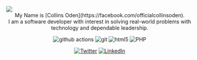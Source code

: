 <img src="https://github.com/collinsoden22/about/blob/main/about.png" />

<div align="center"> My Name is [Collins Oden](https://facebook.com/officialcollinsoden).<br/> I am a software developer with interest in solving real-world problems with technology and dependable leadership. <br/> </div>

<div align="center">
<p>
  <img alt="github actions" src="https://img.shields.io/badge/-Github_Actions-2088FF?style=flat-square&logo=github-actions&logoColor=white" />
  <img alt="git" src="https://img.shields.io/badge/-Git-F05032?style=flat-square&logo=git&logoColor=white" />
  <img alt="html5" src="https://img.shields.io/badge/-HTML5-E34F26?style=flat-square&logo=html5&logoColor=white" />
  <img alt="PHP" src="https://img.shields.io/badge/-PHP-E34F26?style=flat-square&logo=php&logoColor=white" />

</p>

<p> 
  <a href="https://twitter.com/collinsoden1" target="_blank"><img alt="Twitter" src="https://img.shields.io/badge/twitter-%231DA1F2.svg?&style=for-the-badge&logo=twitter&logoColor=white" /></a> 
  <a href="https://www.linkedin.com/in/collinsoden/" target="_blank"><img alt="LinkedIn" src="https://img.shields.io/badge/linkedin-%230077B5.svg?&style=for-the-badge&logo=linkedin&logoColor=white" /></a> 
 </p>
</div>
